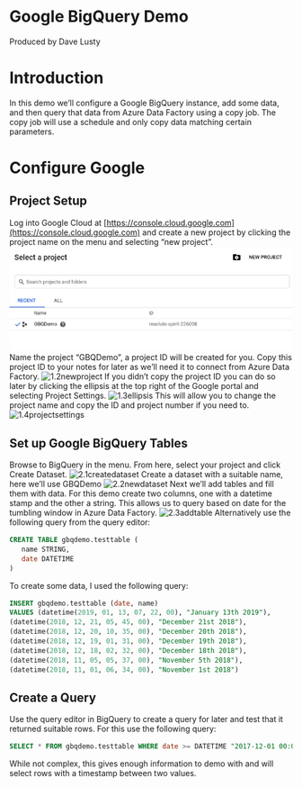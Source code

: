 # Google BigQuery Demo
Produced by Dave Lusty
# Introduction
In this demo we’ll configure a Google BigQuery instance, add some data, and then query that data from Azure Data Factory using a copy job. The copy job will use a schedule and only copy data matching certain parameters.
# Configure Google
## Project Setup
Log into Google Cloud at [https://console.cloud.google.com](https://console.cloud.google.com) and create a new project by clicking the project name on the menu and selecting “new project”.
![1.1 select project dialog.png](images/1.1selectprojectdialog.png)
Name the project “GBQDemo”, a project ID will be created for you. Copy this project ID to your notes for later as we’ll need it to connect from Azure Data Factory.
![1.2newproject](1.2newproject.png)
If you didn’t copy the project ID you can do so later by clicking the ellipsis at the top right of the Google portal and selecting Project Settings.
![1.3ellipsis](1.3ellipsis.png)
This will allow you to change the project name and copy the ID and project number if you need to.
![1.4projectsettings](1.4projectsettings.png)
## Set up Google BigQuery Tables
Browse to BigQuery in the menu. From here, select your project and click Create Dataset.
![2.1createdataset](2.1createdataset.png)
Create a dataset with a suitable name, here we’ll use GBQDemo
![2.2newdataset](2.2newdataset.png)
Next we’ll add tables and fill them with data. For this demo create two columns, one with a datetime stamp and the other a string. This allows us to query based on date for the tumbling window in Azure Data Factory.
![2.3addtable](2.3addtable.png)
Alternatively use the following query from the query editor:
```SQL
CREATE TABLE gbqdemo.testtable (
   name STRING,
   date DATETIME
)
```
To create some data, I used the following query:
```SQL
INSERT gbqdemo.testtable (date, name)
VALUES (datetime(2019, 01, 13, 07, 22, 00), "January 13th 2019"),
(datetime(2018, 12, 21, 05, 45, 00), "December 21st 2018"),
(datetime(2018, 12, 20, 10, 35, 00), "December 20th 2018"),
(datetime(2018, 12, 19, 01, 31, 00), "December 19th 2018"),
(datetime(2018, 12, 18, 02, 32, 00), "December 18th 2018"),
(datetime(2018, 11, 05, 05, 37, 00), "November 5th 2018"),
(datetime(2018, 11, 01, 06, 34, 00), "November 1st 2018")
```
## Create a Query
Use the query editor in BigQuery to create a query for later and test that it returned suitable rows. For this use the following query:
```SQL
SELECT * FROM gbqdemo.testtable WHERE date >= DATETIME "2017-12-01 00:00:00" AND date <= DATETIME "2019-01-01 00:00:00"
```
While not complex, this gives enough information to demo with and will select rows with a timestamp between two values.
